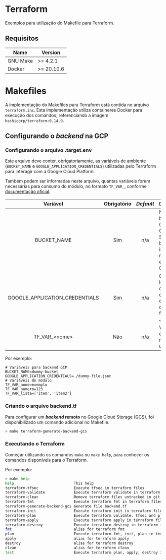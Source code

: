 # Terraform

Exemplos para utilização do Makefile para Terraform.

## Requisitos

| Name | Version |
|------|---------|
| GNU Make | >= 4.2.1 |
| Docker | >= 20.10.6 |

# Makefiles

A implementação do Makefiles para Terraform está contida no arquivo `terraform.inc`. Esta implementação utiliza containeres Docker para execução dos comandos, referenciando a imagem `hashicorp/terraform:0.14.0`.

## Configurando o _backend_ na GCP


### Configurando o arquivo .target.env

Este arquivo deve conter, obrigatoriamente, as variáveis de ambiente (`BUCKET_NAME` e `GOOGLE_APPLICATION_CREDENTIALS`) utilizadas pelo Terraform para interagir com a Google Cloud Platform.

Também podem ser informadas neste arquivo, quantas variáveis forem necessárias para consumo do módulo, no formato `TF_VAR_`, conforme [documentação oficial](https://www.terraform.io/docs/language/values/variables.html#environment-variables).

|   Variável                      |  Obrigatório   |  _Default_        | Descrição     |
|    :---:                        |     :---:      |     :---:         | :---          |
| BUCKET_NAME                     |   Sim          |       n/a         | Nome do bucket na Google Cloud Storage. O bucket informado na deve existir na GCP. |
| GOOGLE_APPLICATION_CREDENTIALS  |   Sim          |       n/a         | Caminho local para o arquivo de credenciais da GCP no formato JSON.  |
| TF_VAR_\<nome>                  |   Não          |       n/a         | Variável de entrada do módulo utilizado.  |

Por exemplo:

```
# Variáveis para backend GCP
BUCKET_NAME=dummy-bucket
GOOGLE_APPLICATION_CREDENTIALS=./dummy-file.json
# Variáveis do módulo
TF_VAR_nome=exemplo
TF_VAR_numero=123
TF_VAR_lista=['item', 'item2']

```

### Criando o arquivo backend.tf

Para configurar um **_backend_ remoto** no Google Cloud Storage (GCS), foi disponibilizado um comando adicional no Makefile.

```sh
> make terraform-generate-backend-gcs
```


### Executando o Terraform

Começar utilizando os comandos `make` ou `make help`, para conhecer os comandos disponíveis para o Terraform.

Por exemplo:

```sh
> make help
help                           This help
terraform-tfsec                Execute tfsec in terraform files
terraform-validate             Execute terraform validate in terraform files
terraform-clean                Remove terraform files untracked in git
terraform-fmt                  Execute terraform fmt in terraform files
terraform-generate-backend-gcs Generate file backend.tf
terraform-init                 Execute terraform init in terraform files
terraform-plan                 Execute terraform validate, tfsec and plan in terraform files
terraform-apply                Execute terraform apply in terraform files
terraform-destroy              Execute terraform destroy in terraform files
fmt                            alias for terraform fmt
plan                           Execute terraform fmt, init, plan in terraform files
apply                          alias for terraform apply
destroy                        alias for terraform destroy
clean                          alias for terraform clean
test                           Execute terraform plan, apply, destroy in terraform files
```

